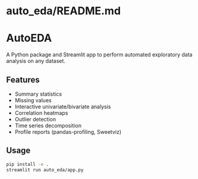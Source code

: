# auto_eda/README.md
# AutoEDA
A Python package and Streamlit app to perform automated exploratory data analysis on any dataset.

## Features
- Summary statistics
- Missing values
- Interactive univariate/bivariate analysis
- Correlation heatmaps
- Outlier detection
- Time series decomposition
- Profile reports (pandas-profiling, Sweetviz)

## Usage
```bash
pip install -e .
streamlit run auto_eda/app.py
```